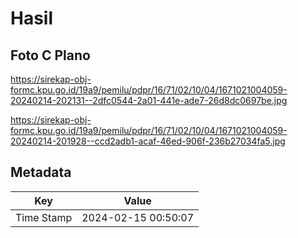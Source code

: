 # Hasil

## Foto C Plano

https://sirekap-obj-formc.kpu.go.id/19a9/pemilu/pdpr/16/71/02/10/04/1671021004059-20240214-202131--2dfc0544-2a01-441e-ade7-26d8dc0697be.jpg

https://sirekap-obj-formc.kpu.go.id/19a9/pemilu/pdpr/16/71/02/10/04/1671021004059-20240214-201928--ccd2adb1-acaf-46ed-906f-236b27034fa5.jpg


## Metadata

| Key        | Value               |
| ---------- | ------------------- |
| Time Stamp | 2024-02-15 00:50:07 |



